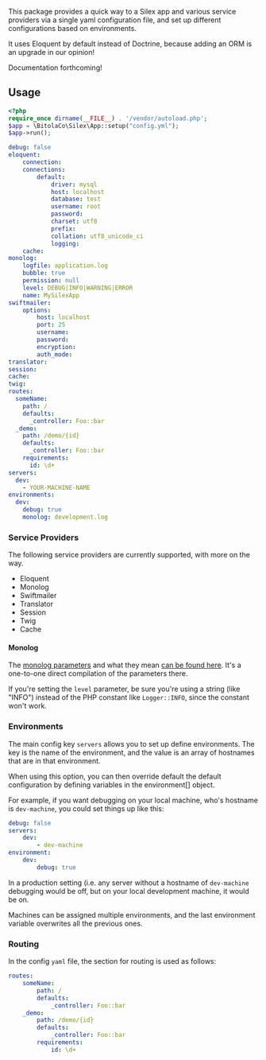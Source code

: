 This package provides a quick way to a Silex app and
various service providers via a single yaml configuration
file, and set up different configurations based on environments.

It uses Eloquent by default instead of Doctrine, because adding an ORM
is an upgrade in our opinion!

Documentation forthcoming!

## Usage

```php
<?php
require_once dirname(__FILE__) . '/vendor/autoload.php';
$app = \BitolaCo\Silex\App::setup("config.yml");
$app->run();
```

```yaml
debug: false
eloquent:
    connection:
    connections:
        default:
            driver: mysql
            host: localhost
            database: test
            username: root
            password:
            charset: utf8
            prefix:
            collation: utf8_unicode_ci
            logging:
    cache:
monolog:
    logfile: application.log
    bubble: true
    permission: null
    level: DEBUG|INFO|WARNING|ERROR
    name: MySilexApp
swiftmailer:
    options:
        host: localhost
        port: 25
        username:
        password:
        encryption:
        auth_mode:
translator:
session:
cache:
twig:
routes:
  someName:
    path: /
    defaults:
      _controller: Foo::bar
  _demo:
    path: /demo/{id}
    defaults:
      _controller: Foo::bar
    requirements:
      id: \d+
servers:
  dev:
    - YOUR-MACHINE-NAME
environments:
  dev:
    debug: true
    monolog: development.log
```

### Service Providers

The following service providers are currently supported, with more on the way.

- Eloquent
- Monolog
- Swiftmailer
- Translator
- Session
- Twig
- Cache

#### Monolog

The [monolog parameters](http://silex.sensiolabs.org/doc/providers/monolog.html) and what they 
mean [can be found here](http://silex.sensiolabs.org/doc/providers/monolog.html). It's a one-to-one
direct compilation of the parameters there. 

If you're setting the `level` parameter, be sure you're using a string (like "INFO") instead
of the PHP constant like `Logger::INFO`, since the constant won't work. 

### Environments

The main config key `servers` allows you to set up define environments. The key
is the name of the environment, and the value is an array of hostnames that are in
that environment.

When using this option, you can then override default the default configuration by 
defining variables in the environment[<name>] object.

For example, if you want debugging on your local machine, who's hostname is `dev-machine`,
you could set things up like this:


```yaml
debug: false
servers:
	dev:
		- dev-machine
environment:
	dev:
		debug: true
``` 

In a production setting (i.e. any server without a hostname of `dev-machine` debugging 
would be off, but on your local development machine, it would be on.

Machines can be assigned multiple environments, and the last environment variable 
overwrites all the previous ones.

### Routing

In the config `yaml` file, the section for routing is used as follows:

```yaml
routes:
	someName:
    	path: /
    	defaults:
      		_controller: Foo::bar
	_demo:
    	path: /demo/{id}
    	defaults:
      		_controller: Foo::bar
    	requirements:
      		id: \d+
```

